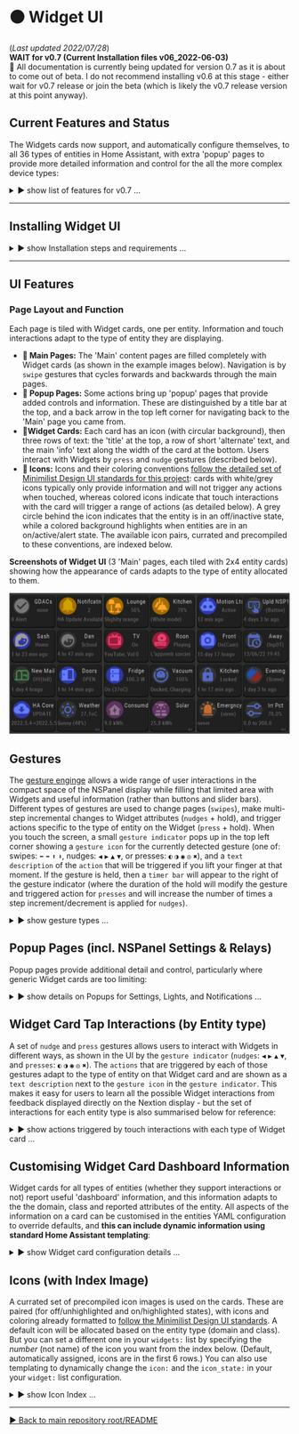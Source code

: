# 🟠 Widget UI
(_Last updated 2022/07/28_)  
**WAIT for v0.7 (Current Installation files v06_2022-06-03)**  
🚧 All documentation is currently being updated for version 0.7 as it is about to come out of beta.  I do not recommend installing v0.6 at this stage - either wait for v0.7 release or join the beta (which is likely the v0.7 release version at this point anyway).

## Current Features and Status

The Widgets cards now support, and automatically configure themselves, to all 36 types of entities in Home Assistant, with extra 'popup' pages to provide more detailed information and control for the all the more complex device types:

 <details>
  <summary>▶️ show list of features for v0.7 ...</summary>
 

* 🔹 Widget UI supports all 36 standard Home Assistant entity types (domains) showing you Widget card information that adapts to the type of entity;  
* 🔹 Entity types that have 'classes' adapt the information they show to the class of entity (e.g., a temperature sensor will show you a thermometer as the default icon and the text information will indicate the class of sensor);  
* 🔹 All devices that support interactive control in Home Assistant can now be controlled with 'gestures' that adapt to the type of Widget card, giving you quick access to common controls (such as swiping to adjust light brightness);  
* 🔹 When you swipe or tap on a Widget card a 'gesture indicator' will pop up in the top left of the screen to show what action that gesture will perform for that device.  If you hold a tap or swipe, a timer bar will appear next to the gesture indicator and the gesture action will be modified.  The gesture indicator will give you visual feedback on these changes during the gesture.  For example if you swipe to the left on a light card the gesture indicator will initially show `▶ Brithness% +20`, and this will update with each timer step before you remove your finger (e.g., hold for 3 timer steps to increase brightness by 60%: `▶ Brithness% +60`);  
* 🔹 For entity types with more complex information or controls, tapping on the right hand half of the card will bring up a detailed pop up page. This currently works for lights, HVAC/climate devices, media players, and notifications;  
* 🔹 The settings page can be accessed by swiping down from the bezel/edge on any Widget page.  This is also the boot-up page for Widget UI (while it reads your configured list of `widgets:` from your Home Assistant `automation.yaml`).  You can manage linking/unlinking of your NSPanel physical buttons to their respective relays from here;  
* 🔹 Two small indicator bars across the bottom of the display indicate the status of the 2 relays.  There are multiple ways for you to control linking/unlinkingg of the relays from the physical buttons without having to reconfigure the device (through the settings menu, Home Assistant, or holding down the physical buttons until you get audio feedback - see the docs below);  
* 🔹 System information is available from the blank sleep screen.  The information will display when you touch the screen to wake the device up, and will remain on the display until you lift your finger;  
* 🔹 You can quickly put the screen to sleep by swiping down from the top bezel/edge on any 'popup page'.  Swiping down and holding until the gesture timer appears will put the screen to sleep from any Widget page;  
* 🔹 System checks will let you know when the Nextion TFT requires a later version of the `nextion_handler.py` script (or `ESPHome template` configuration).
  
  
</details>
 
--- 

## Installing Widget UI

<details>
  <summary>▶️ show Installation steps and requirements ...</summary>

### Before you start
**🔹 Pre-requisites:**  Home Assistant (HA) with ESPHome installed, an NSPanel that has been flashed with ESPHome (see [Masto's](https://www.youtube.com/watch?v=Kdf6W_Ied4o) or [EverythingSmartHome's](https://www.youtube.com/watch?v=sCrdiCzxMOQ) video instructions), and some basic familiarity with configuring HA.

**🔹 BACK UP your existing Nextion files:** in particular your device's ESPHome YAML configuration.  You will need to enter the details from that into the new template later (and will need your original ota password & other details to be able to upload any new configuration).

**🔹 File locations:** All installation files are in the same [folder as this README document](/widget_ui).
  
  
### Installation steps
(_🔸EU & US versions 0.7 are near the end of beta testing, and will be released when this documentation has been updated_.)

<details>
  <summary>1️⃣ Fill and flash the ESPHome YAML template:</summary>   
 
  * Download the template `ESPHome_Nextion_Handler_template.yaml` configuration file (or open it in your browser here).  
  * From the ESPHome page in Home Assistant, paste the template into the top of your original (backed up) configuration for your NSPanel (_keeping the filename of the your original `yaml` configuration unchanged_).  **Check** that copying and pasting the template did not change the indentation of the pasted text.  
  * Fill in your details from your backup configuration into the `substitutions:` section at the top of the file (and then delete all the old YAML).  This block of the template is shown below.  
  * Following the default settings, paths and filenames in the template will make the initial install easier - you can come back later once everything is working to customise your configuration.  
  (Leaving `ha_prefix: nsp1` will make the automation template easier later on.)  
  (Setting `tft_url:` to `https://MY_URL:8123/local/nsp/nsp1.tft` means that when you download the Nextion TFT file later (3️⃣) you will name it `nsp1.tft` and place it in the `/config/www/nsp/` folder on Home Assistant device.  The `https://MY_URL:8123` part of `tft_url:` should match the URL you enter into your web browser to access the user interface to your Home Assistant.)  
  * `Validate` the file (from the ESPHome `⋮` menu for your NSPanel) before your `Install` it.
  * Once the ESPHome installation is complete, check the NSPanel `Device` page in HA to make sure the entities are showing up properly.  If you changed `ha_prefix: nsp1` (above), you will later need to get the enitity_ids for `Trigger`, `HA Act`, `HA Set1 & 2` (from the NSPanel `Device` page), and `ESPHome: nsp1_send_command` (from `Developer Tools | SERVICES`).  And you will use the `TFT upload button` to flash the Nextion TFT UI file.  
 
 
**ESPHome fillable template:** you only have to fill in the `substitutions:` section at the top of the template with details specific to your device.  (You can tweak the template later to your liking _after_ you have everything up an running properly.)
```YAML
#----------------------------------------
#* DEVICE/USER-SPECIFIC DETAILS (customize for each of your own Nextion Devices).
#! BACKUP YOUR ORIGINAL ESPHome YAML config for your device.
#! GET THE name, passwords etc from that config & enter them in the 'substitutions:' below:
substitutions:
  ota_password: "from flashing initial config"       #<< replace with the one from you own device
  fallback_ap_password: "from initial config"
  esp_net_name: "from-config"                        # MUST MATCH your initial config (do not use '_', use '-' instead). (Sets device local network name & part of fallback AP name).
  esp_comment: NSPanel 1                             # descriptive name (only used for description in ESPHome Dashboard).
  ha_prefix: nsp1                                    # prefixed to HA entity_ids to make them unique (do not use '-' or spaces, use '_' instead: OPPOSITE of 'esp_net_name').
  tft_url: "https://MY_URL:8123/local/nsp/nsp1.tft"  # You will place your TFT file at "/config/www/nsp/nsp1.tft" on your HA device and
                                                     # the "https://MY_URL:8123/" part of the tft_url matches the URL to your HA web interface.
  wifi_ssid: !secret wifi_ssid                       # your home WiFi credentials.
  wifi_password: !secret wifi_password
#  encr_key: "H0000000000000000000000000000000000000000000"  # Generate your own key here: https://esphome.io/components/api.html#configuration-variables (and uncomment the api: encrytion: key: "...") section below if you want encrypted HA communications.
#----------------------------------------            # No editing of the YAML below is required to use Nextion Handler.
...
...
```

</details> 

<details>
  <summary>2️⃣ Copy and configure Home Assistant Python script:</summary>  
 
  * Download and copy the `nextion_handler.py` script into the `<config>/python_scripts/` folder of your Home Assistant device.
  * If you have never used Python scripts in Home Assistant before, you will have to add a line `python_script:` to your `configuration.yaml`.  ([See HA page on Python scripts](https://www.home-assistant.io/integrations/python_script/).)
  * Copy the automation template below to your own HA configuration (editing the NSPanel entity_ids to match those you noted in step 1️⃣ if you set a prefix other than `nsp1`).
  * In the `widgets:` section of the automation, add one of your own entities to the list as `  - entity: light.kitchen` (for example) to get started.  Start with just one to make sure the installation worked.  You can edit the `widget:` list whenever you want, then `reload automations` for HA to recognise the changes.  (If you get an entity configuration wrong, this will usually be indicated by a red and white ❗ _error symbol_ for that widget.) 

**Automation template:** If you left `ha_prefix: nsp1` unchanged in step 1️⃣ then you only need to change the `- entity: light.kitchen` line near the bottom to match a light of your own.  (_The downloadable `HA_automation.yaml` file for this template has more annotations and suggested examples of what you might add to your list later on._) 
```YAML
- alias: "NSP1 Nextion handler"
  mode: queued
  max: 5
  trigger:
    - platform: state
      entity_id: sensor.nsp1_trigger
  action:
    - service: python_script.nextion_handler
      data:
        trig_val: sensor.nsp1_trigger
        nx_cmd_service: esphome.nsp1_send_command
        action_cmds:
          - sensor.nsp1_ha_act
        update_cmds:
          - sensor.nsp1_ha_set1
          - sensor.nsp1_ha_set2
        widgets: #______________________________________________________________
          # Add a list of your entities here: only the "- entity: " config variable is mandatory,
          # but usually customise the "name:" and "icon:" too.
          - entity: persistent_notification.all  # special case
          #*** Edit for your own devices
          - entity: light.kitchen                # replace with your own light to start
            name: Kitchen
            icon: 50                             # see icon index
``` 
 
</details> 
 
<details>
  <summary>3️⃣ Flash Nextion Widget UI TFT file:</summary> 

  * Download the `Widget UI TFT file` then copy and rename it to the location and filename you specified in the `tft_url` of your ESPHome configuration in step 1️⃣.  Then press the `TFT upload button` on the NSPanel's device page in Home Assistant (that you located in step 1️⃣).  
	👉 This seems to be the only step where some people are having trouble.  Make sure that the `Widget UI TFT file` exactly matches the path where you put the TFT file, that you rename the TFT to match too, and that you have made sure files in that location can be accessed locally on your network.  (There are more notes on this topic [on the HA formums here](https://community.home-assistant.io/t/nextion-handler-for-home-assistant-for-nspanels/394858/5?u=krizkontrolz).)
  * Wait for the NSPanel to flash and reboot with the new UI.  (You may have to reboot both HA and the NSPanel after the first installation.)

Whenever you change your widgets list (including the initial installation) it will take a little bit longer for each page to refresh the first time after that as it reconfigures itself.  If it gets stuck, open the settings menu (swipe down and close it by swiping down again), which will help to read the new list. 

</details> 
 
</details>

  ---

## UI Features
  
### Page Layout and Function
Each page is tiled with Widget cards, one per entity. Information and touch interactions adapt to the type of entity they are displaying.  
* **🔹 Main Pages:** The 'Main' content pages are filled completely with Widget cards (as shown in the example images below).  Navigation is by `swipe` gestures that cycles forwards and backwards through the main pages.
* **🔹 Popup Pages:** Some actions bring up 'popup' pages that provide added controls and information.  These are distinguished by a title bar at the top, and a back arrow in the top left corner for navigating back to the 'Main' page you came from.
* **🔹Widget Cards:** Each card has an icon (with circular background), then three rows of text: the 'title' at the top, a row of short 'alternate' text, and the main 'info' text along the width of the card at the bottom.  Users interact with Widgets by `press` and `nudge` gestures (described below).
* **🔹 Icons:** Icons and their coloring conventions [follow the detailed set of Minimilist Design UI standards for this project](/UI_Design/Minimalist/): cards with white/grey icons typically only provide information and will not trigger any actions when touched, whereas colored icons indicate that touch interactions with the card will trigger a range of actions (as detailed below).  A grey circle behind the icon indicates that the entity is in an off/inactive state, while a colored background highlights when entities are in an on/active/alert state.  The available icon pairs, currated and precompiled to these conventions, are indexed below. 
  

 **Screenshots of Widget UI** (3 'Main' pages, each tiled with 2x4 entity cards) showing how the appearance of cards adapts to the type of entity allocated to them.  
   
![Widgets UI screenshots](/widget_ui/Screenshots_Widgets.png "Widget UI screenshots")
 


## Gestures

The [gesture enginge](/Tips_and_Tricks/NEXTION_GESTURES.md) allows a wide range of user interactions in the compact space of the NSPanel display while filling that limited area with Widgets and useful information (rather than buttons and slider bars).  Different types of gestures are used to change pages (`swipes`), make multi-step incremental changes to Widget attributes (`nudges` + hold), and trigger actions specific to the type of entity on the Widget (`press` + hold).  When you touch the screen, a small `gesture indicator` pops up in the top left corner showing a `gesture icon` for the currently detected gesture (one of: swipes: `⬅` `➡` `⬆` `⬇`, nudges: `◀` `▶` `▲` `▼`, or presses: `◐` `◑` `◉` `◎` `✖`), and a `text description` of the `action` that will be triggered if you lift your finger at that moment.  If the gesture is held, then a `timer bar` will appear to the right of the gesture indicator (where the duration of the hold will modify the gesture and triggered action for `presses` and will increase the number of times a step increment/decrement is applied for `nudges`).	
  
<details>
  <summary>▶️ show gesture types ...</summary>
  
**Demonstration of the `gesture indicator` giving UI feedback on touch interactions.**	 
	
![Gesture UI demo](/widget_ui/DEMO_Gestures_Animation.gif)
	
	
#### Page Swipe Gestures  
`Swipe` gestures trigger as soon as a touch moves the trigger distance on the display (_before_ your finger is lifted): the trigger distance is about 1/3 the width of a US NSPanel, or 1/4 on the landscape EU NSPanel).  
* **🔹 `⬅` `➡` Left and Right swipes:** cycle forwards and backwards through 'Main' pages (for as many 'Main' pages as are required for the configured list of Widgets).
* **🔹 `⬇` Downward swipes:** will bring up the 'Settings' popup page from any 'Main' page (or will dismiss a popup page).  Opening the settings page will also fetch an updated count of the number of entities in your configured `widgets:` list (so the that correct number of pages can be allocated).
* **🔹 `⬆` Upward swipes:** force an immediate update of the widgets on the current page with current data from HA.

#### Widget Nudge (and hold) Gestures  
`Nudge` gestures are short movements on a Widget card (moving a distance about the width of an icon circle).  Nudges are a compact way of replacing slider bars to make incremental step increases/decreases to an entity attribute (such a lights brightness, color temperature and hue).  Holding a `nudge` will bring up the timer bar to trigger multiple step changes.
* **🔹 `◀` `▶` Left and Right nudges:** incrementally increase/decrease an entity attribute in step changes. 
* **🔹 `▲` `▼` Up and Down nudges:** incrementally increase/decrease a second entity attribute in step changes.  
To make a single `nudge` increment/decrement just use a quick short flick, and release before the `timer bar` appears.  If you hold until the timer first appears, that counts as a second `nudge`, and each subsequent step on the timer will result in an additional increment/decrement being applied.  The main thing to remember with `nudges` is that you increase the number of step adjustments by _holding_ the touch for a longer duration (rather than by _moving_ your finger further - if you move your finger beyond the trigger distance for a `stroke`, then that action will immediately be excecuted instead).  Alternatively, you can make multiple step adjustments by using several short flicks in a row at about 1 second intervals (if you go too fast, some ajdustments may be lost because of lags in the Home Assistant state machine not updating quickly enough).

#### Widget Press (and hold) Gestures  
* **🔹 `◐` LHS short tap:** A tap on the Widget icon (left half of card) performs the most common action for that type of entity, such a toggling it.  
	(Taps are of short duration, where you lift your finger _before the timer bar appears_.) 
* **🔹 `◑` RHS short tap:** will open the `popup card` for that entity (if it has one) or perform another common action for that entity. 
* **🔹 `◉` Long press:** performs the indicated alternate action for that type of entity. (Actions for LHS and RHS may be different.)  
	(Hold a press until the timer bar first appears to trigger the long-press action.) 
* **🔹 `◎` Very long press:** performs the indicated alternate action for that type of entity. (Actions for LHS and RHS may be different.)  
	(Hold a press until the timer bar increases by 2 more steps after first appearing to trigger the very-long-press action).
	
#### Cancelling after starting a Gesture  
* **🔹 `✖` Cancel gesture (and `✘` cancel action):** Cancels, without performing any action, when:  
	**a)** a press is held for long enough (6 timer bar step increases after first appearing),  
	**b)** any gesture is held long enough until the timer bar completely fills,  
	**c)** your finger moves only slightly from the starting point (either as an intential 'cancel' or an ambiguous slip of the finger where it is not clear whether a `press` or `nudge` is intended), or   
	**d)** the entity has no action for that gesture, indicated by `✘` in the text description.

The `gesture indicator` will update dynamically throughout touch events to give the user feedback on what gesture is currently being detected and what action will be performed if you lift your finger at that point.  You can safely explore the UI by trying out the different gestures and seeing how they are modified by the duration `timer`, then cancel by returning your finger close to the start of the stroke to make the `✖` (cancel) gesture icon appear if you want to avoid triggering any action at the end.	
	
 --- 
  
</details>  
  
  
## Popup Pages (incl. NSPanel Settings & Relays)
Popup pages provide additional detail and control, particularly where generic Widget cards are too limiting:  
  
<details>
  <summary>▶️ show details on Popups for Settings, Lights, and Notifications ...</summary>

  
* **🔹 Settings Popup -** shows system information and allows adjustment to the behaviour of the NSPanel:
  * Brightness max: the standard brightness that the display will revert to on any interaction.
  * Brightness min: the lowest brightness that the screen will gradually dim to before blacking out.
  * Update interval: the time inteval between NSPanel requests for refreshed page data from the Home Assistant Nextion Handler.
  * Sleep time: the time until the screen is blacked out.
  * Fast repeats: the number of times that data updates are requested after a touch action is triggered.  This addresses the issue that some states in HA can update very quickly after a service call, whereas others can have substantial lag (e.g., garage doors, some types of lights).
  * Fast slowdown: the amount by which fast repeats are progressively slowed down.  This amount of time is added to each subsequent repeat.
  * Status information: Small text below the title bar shows the number of widgets read from the YAML configuration, and the version number of the TFT file.  The WiFi status and signal strength are indicated in the top right corner.  
  * Pressing on the date-time in the title bar will immediately put the device to 'sleep' (blacked out screen).
  * **🔸 Linking/Unlinking of NSPanel physical buttons to relays.**  This linking _**can  also be done in Home Assistant**_ via the UI switches that ESPHome creates  _**or by holding down one of the buttons for ~6 seconds**_ to link/unlink it from its respective relay.  When linked, pushing the physical NSPanel buttons will toggle their respective relays (as with the original firmware).  When unlinked, you can use the buttons to trigger other automations in Home Assistant.  Even when unlinked, holding a button for 3 to 5 seconds will still toggle the relays (so that there is always a way to turn the relay off).  
 The device will provide audible feedback with:
    * 🎵 a beep (after ~3 seconds) to let you know you when to release the button to cause an 'override' relay toggle;
    * 🎶 rising notes (after ~6 seconds) when you LINK the button to its relay;
    * 🎶 descending notes (after ~6 seconds) when you UNLINK the button from its relay.

  
Be conservative with the update settings initially, then tweak them when your configuration is working well.  There is a trade-off between how fast and frequently you initiate data updates after a touch interaction, and how responsive the NSPanel will be to multiple successive touch interactions (such as multiple taps for triggerig quick increase/decrease step changes to light brightness).  
  
* **🔹 Light Popup -** provides full control of light settings:
  * Available controls are enabled/disabled according to the capabilities of the currently selected light (once that data has been received from HA).
  * All controls relevant to the current light are immediately available irrespective of the current color mode, or whether the light is off (which allows making some changes faster than the HA UI approach).
  * Long pressing on the color wheel will switch the light to a supported white/color_temperature mode. (This is mainly useful for RGBW bulbs that don't have color_temperature control).
  * Long pressing the icon in the top right corner will force the bulb off.  (This is a useful fix when toggling fails, such as when some lights in a group get out of sync with their registered state in Home Assistant.)  
  
 * **🔹 Notifications -** allows reading and dismissing Home Assistant persistent_notications.
   * 'Notifications' is a special type of Widget card because it uses _all_ the entities in the domain, not just a single notifiction entity.
   * Enter `entity: persistent_notification.all` to create a notifications UI card (then customise it as you wish).
   * This allows the NSPanel to be used as a convenient message board for HA (delivering messages to all rooms in the house with an NSPanel).  
  
  
As functionality is developed, more popups will be added to support some of the more complex entity types (such as media_players).  
  

 **Screenshots of current 'popup cards' to support widget entity cards.**  (Where available, popups are triggered by touching the top right quadrant of the enity card). 
   
![Widget Popups](https://github.com/krizkontrolz/Home-Assistant-nextion_handler/blob/main/widget_ui/Screenshots_Popups.png "Widget Popups")
  
  
  
 --- 
  
</details>  

  
## Widget Card Tap Interactions (by Entity type)
	
A set of `nudge` and `press` gestures allows users to interact with Widgets in different ways, as shown in the UI by the `gesture indicator` (`nudges`: `◀` `▶` `▲` `▼`, and `presses`: `◐` `◑` `◉` `◎` `✖`).  The `actions` that are triggered by each of those gestures adapt to the type of entity on that Widget card and are shown as a `text description` next to the `gesture icon` in the `gesture indicator`.  This makes it easy for users to learn all the possible Widget interactions from feedback displayed directly on the Nextion display - but the set of interactions for each entity type is also summarised below for reference: 

  

<details>
  <summary>▶️ show actions triggered by touch interactions with each type of Widget card ...</summary>


(Under construction: beta v0.7 `tap` and `nudge` gestures follow the icons that appear in the UI `gesture indicator`, as desccribed in the Gestures section above.)
	
* 🔸 **Cards for Switch, Input boolean, Script, Siren, Group, Camera, Humidifier, and  Remote** (Toggle, On, Off) Entities.
  * `◐`, `◑`: Toggle (tap icon)
  * LHS & RHS `◉`: Turn OFF (long press)
  * LHS & RHS `◎`: Turn on (very long press)
  
* 🔸 **Light Cards:**
  * `◐`: Toggle light on/off  
  * LHS `◉`: Force turning light OFF (fix out of sync lights)  
  * LHS `◎`: Force turning light on  
  * `◑`: Brings up light Popup card with color wheel and slider controls  
  * RHS `◉`: Turn on/change the bulb to a supported white mode  
  * `◀`, `▶`: Adjust light Brightness.  If light is off:  
	`◀` will turn light on at Minimum (1%) brightness  
	`▶` will turn light on at Maximum (100%) brightness  
  * `▲`, `▼`: Adjust the light's Color Temperature (if it is in WW mode) or Hue (if it is in an RGB mode)  

* 🔸 **Media Player Cards:**
  * `◐`: Toggle media player on/off  
  * LHS `◉`: Toggle Play/Pause  
  * LHS `◎`: Source select (cycle backwards through source list)  
  * `◑`: (Placeholder to bring up future media player Popup)  
  * RHS `◉`: Toggle mute  
  * RHS `◎`: Source select (cycle forwards through source list)  
  * `◀`, `▶`: Skip Backwards/Forwards through tracks/channels/media list  
  * `▲`, `▼`: Increase/Decrease volume  

* 🔺 **Alarm Control Panel Cards:**
  * `◐`: Arm - Night  
  * LHS `◉`: Arm - Home  
  * `◑`: Arm - Away  
  * RHS `◉`: Arm - Vaction  
  * LHS & RHS `◎`: DISARM  

* 🔸 **Automation Cards:**
  * `◐`, `◑`: Toggle automation Active/Inactive  
  * LHS & RHS `◉`: Trigger automation  
	
* 🔸 **Button Cards:**
  * `◐`, `◑`: Execute Button actions  
	
* 🔺 **Cover Cards:**
  * `◐`: Toggle cover open/closed  
  * LHS `◉`: Stop cover open/close  
  * LHS `◎`: Open cover  
  * `◑`: Toggle tilt  
  * RHS `◉`: Stop tilt  
  * RHS `◎`: Open tilt  
  * `◀`, `▶`: Reduce/Increase cover Tilt  
  * `▲`, `▼`: Reduce/Increase cover Position  
	
* 🔸 **Input Number Cards:**
  * LHS `◉`: Set to Minimum value  
  * LHS `◎`: Set to 25% (between Min and Max)  
  * RHS `◉`: Set to Maximum value  
  * RHS `◎`: Set to 75% (between Min and Max)  
  * `◀`, `▶`: Decrease/Increase value in increments of 10% of range  
  * `▲`, `▼`: Decrease/Increase value in increments of 1% of range  
	
* 🔸 **Input_Select and Select Cards:**
  * LHS `◉`: Set to First option in list  
  * RHS `◉`: Set to Last option in list  
  * `◀`, `▶`: Cycle backwards/forwards through the options list  
	
* 🔸 **Scene Cards:**
  * `◐`, `◑`: Turn on scene (there is no 'turn off' for scenes)  
	
* 🔸 **Update Cards:**
  * `◐`: Install latest Update  
  * `◑`: Skip this update  
  * RHS `◉`: Clear skipping of update  
	
* 🔸 **Vacuum Cards:**
  * `◐`: Toggle stop/start cleaning  
  * LHS `◉`: Return to base  
  * `◑`: Locate vacuum  
  * RHS `◉`: Spot clean  


"🔺" indicates entity types where I'm particularly after feedback (because I don't have these devices to test myself).	
	
---	
	
**_OLD v0.6 quadrant touch interactions - currently being updated to the new gestures above._**
Each card has four quadrants for touch interactions, each of which can be given a short tap or a long press.  The [gesture processing subroutine](/main/Tips_and_Tricks) will reject any touches where your finger moves slightly (but not far enough to register a swipe).  This is to reject ambiguous gestures that could inadvertently trigger an action you didn't mean to (or ambiguous slips between hotspot quadrants).  So legitimate touches need to be precise (without finger movement) to trigger, and short taps should be fast so that they are clearly distinguishable from long presses.
	
*OLD 'quadrant' taps:* The following abbreviations are used as shorthand below for touch interactions:   
  &nbsp;&nbsp; `TL`: top left quadrant (tap icon)  
  &nbsp;&nbsp; `TR`: top right quadrant (title)  
  &nbsp;&nbsp; `BL`: bottom left quadrant  
  &nbsp;&nbsp; `BR`: bottom right quadrant  
  &nbsp;&nbsp; `BL_R`: bottom left-right paired interactions  
  &nbsp;&nbsp; `LHS`: left-hand-side 2 quadrants  
  &nbsp;&nbsp; `RHS`: right-hand-side 2 quadrants  
  &nbsp;&nbsp; `ALL`: all 4 quadrants (entire card, excl. margins between 'hotspots')  
  &nbsp;&nbsp; `-s`: suffix for a short tap  
  &nbsp;&nbsp; `-l`: suffix for a long-press  
	
  
* 🔸 **Light Cards:**
  * `TL-s`: toggle light on/off
  * `TL-l`: force turning light OFF (fix out of sync lights)
  * `TR-s`: brings up light popup card
  * `TR-l`: turn on/change the bulb to a supported white mode
  * `BL_R-s`: dim/brighten light (if already on), or turn on light at low/high brightness (if off)
  * `BL_R-l`: increase/decrease the color_temperature or hue of the light (according to its current color_mode)


  
  
* 🔸 **Media Player Cards:**
  * `TL-s`: toggle power on/off
  * `TL-l`: toggle pause/play
  * `TR-s`: _(placeholder for future media popup card)_
  * `TR-l`: mute/unmute the volume
  * `BL_R-s`: change the volume down/up
  * `BL_R-l`: change to the previous/next track or channel
 

* 🔸 **Automation Cards:**
  * `ALL-s`: toggle whether automation is enabled/disabled (if it will run when triggered)
  * `ALL-l`: trigger the automation (ignoring conditions) - execute its `action:`s immediately  
 (_As feedback, the info text on the card will show how many calls to the automation are currently running._)

* 🔸 **Button Cards:**
  * `ALL-s&l`: trigger the button actions
  
* 🔸 **Input Number Cards:**
  * `LHS-s`: decrease value by 5% of range
  * `LHS-l`: decrease value by 20% of range
  * `RHS-s`: inrease value by 5% of range
  * `RHS-l`: increase value by 20% of range  

* 🔸 **Scene Cards:**
  * `ALL-s&l`: turn scene on  
  (_Scenes cannot be turned off - the icon will highlight as 'on' for an hour after it was turned on._)
  
* 🔸 **Script Cards:**
  * `ALL-s`: toggle run/stop
  * `ALL-l`: (force) stop the script  
 (_As feedback, the info text on the card will show how many calls to the script are currently running._)

* 🔸 **Switch Cards:**
  * `ALL-s`: toggle switch on/off
  * `ALL-l`: force turning switch off

* 🔸 **Update Cards:**
  * `LHS-s`: install update
  * `RHS-s`: skip update (card status will show the installed vs current versions)
  * `RHS-l`: clear skipped update (icon state will become 'active' again)
  
* 🔸 **Vacuum Cards:** (only tested with Xiaomi vacuum so far)
  * `LHS-s`: toggle start(& turn_on)/stop (& turn_off) cleaning (commands for both types of vacuums are sent)
  * `LHS-l`: return to base
  * `RHS-s`: locate vaccum
  * `RHS-l`: spot clean
  
  
_(I have set up interactive cards for all the types of entities I currently use in Home Assistant. I can look at filling the gaps over time, but that will require input and testing from those who want them.)_
  
 --- 
  
</details>  
  
  

## Customising Widget Card Dashboard Information

Widget cards for all types of entities (whether they support interactions or not) report useful 'dashboard' information, and this information adapts to the the domain, class and reported attributes of the entity.  All aspects of the information on a card can be customised in the entities YAML configuration to override defaults, and **this can include dynamic information using standard Home Assistant templating**:


<details>
  <summary>▶️ show Widget card configuration details ...</summary>  
  
Only the `- entity:` is mandatory to specifiy for each of your Widget cards in the list under the `widgets:` section of your NSPanels YAML configuration (the Nextion Handler automation for that device).  The `name:` is the most likely optional thing you will want to customise (to override the default, which uses the entity's truncated friendly_name) with something that fits better in the limited space on the card.  The default icons for each card should be reasonable to get started, but you will likely want to pick something (from the icon index further below) that is more informative. 

_**I do not recommend changing the other options** until you have everything else working well_ (and then you will likely want to use dynamic data generated by templates).  The first of these to consider templating should probably be `icon_state:` for entities such as numeric sensors where there is no default way to decide when the card should be highlighted with the 'active' version of its icon (such as setting a rule for when to highlight a GDACs alert (see example in template), a gas sensor reading, or high power consumption etc.).  You can also override text with a space string (`" "`) to remove it from a card.  If you only want to replace/blank text under some conditions, then have the template return `{{ None }}` the remainder of the time (which will revert it to showing the defaults again).
  
* 🔶 `- entity:` the Home Assistant entity_id.  Special cases are `persitent_notications.all` (for a notifications widget), and `template` (or `blank`) for a widget that is filled entirely with custom dynamic (templated), static, or blank information.
* 🔷 &nbsp;&nbsp;`name:` the title/top row of text on the card.
* 🔷 &nbsp;&nbsp;`icon:` a number (0 to 167) corresponding to the value of the selected icon-pair index (further below).
* 🔹 &nbsp;&nbsp;`icon_state: use `True/'1' to specify the highlighted state of the icon-pair; otherwise (False/'0', etc.) the inactive state will be used.
* 🔹 &nbsp;&nbsp;`alt:` The second, short row of (alternate) info text on the card, below the title.
* 🔹 &nbsp;&nbsp;`info:` The main informative text along the full width of the bottom of the card.

If you misconfigure a widget, the Nextion Handler will try to give you feedback on the Nextion display by showing the ❗ _error symbol_ (**icon 47**, highlighted), a red and white icon of an exclamation mark in a circle, and may show some additional information in the info text area (such as showing an invalid entity_id with '*' on either side), to guide you to what part of your `widget:` list needs fixing.  For more serious problems, check the Home Assistant error logs for Nextion Handler messages. 
  
_(I will likely add the ability to customise the actions that are triggered by each type of touch interaction on a Widget Card in future.)_


<details>
  <summary>▶️ advanced configuration example ...</summary>  
	
While the intention of the Widget UI is to keep configuration as simple as possible, it does still allow more advanced users who are comfortable with Home Assistant templating to do very detailed customisations of the dashboard information displayed, including some quite sophisticated dynamic behaviours.  If you are not comfortable with templating, you can safely ingnore it, and the defaults will do a good job for most people.  But if you like the creative opportunities that dynamic templating allows, then the example below gives an idea of how to get started with your own customisations.
	
**Demo example of a customised card that templates everything** - shows the time and date, and changes the icon and alt text for weekends and holidays (using a 'workday' binary sensor):  
```YAML
  widgets: #______________________________________________________________
    - entity: template    # Demo Time & Date template card
      name: "{{ now().strftime('%Hh%M') }}"  # time customise to your liking
      # Usually use the time_and_date icon; except on weeday holidays, use the Sunny icon instead.
      icon: "{{ 118 if states('binary_sensor.workday_today') == 'on' or now().strftime('%a') in ['Sat','Sun'] else 26}}"  
      icon_state: "{{ now().strftime('%a') in ['Sat','Sun'] }}"  # highlight on weekends
      alt: "{{ 'Day off' if states('binary_sensor.workday_today') == 'off' else 'Work day' }}"  # customise to match your work_day binary_sensor
      info: "{{ now().strftime('%a %d %b %Y') }}"  # date - customise to your liking
 
 
 ```

</details>    

 
 --- 
  
</details>    
  
  
## Icons (with Index Image)
A currated set of precompiled icon images is used on the cards.  These are paired (for off/unhighlighted and on/highlighted states), with icons and coloring already formatted to [follow the Minimilist Design UI standards](/UI_Design/Minimalist/).  A default icon will be allocated based on the entity type (domain and class).  But you can set a different one in your `widgets:` list by specifying the _number_ (not name) of the icon you want from the index below. (Default, automatically assigned, icons are in the first 6 rows.)  You can also use templating to dynamically change the `icon:` and the `icon_state:` in your your `widget:` list configuration.
  
<details>
  <summary>▶️ show Icon Index ...</summary>

 **Index numbers for available icon choices.**  Icons are paired - the off/unhighlighted state is on the left and the on/highlighted version is on the right.  Use the index number of the icon you want in the `icon:` setting of each `- entity:` in your `widget:` list (or omit this setting to accept the default for that entity type).  **Icon 47** is used in its unhighlighted state to blank out the icon area on 'blank' cards, and it is used in its highlighted state as the ❗ _error symbol_ to give users feedback that they need to fix a problem with their `widget:` config for that entity.  **Icon 46** is used to show when an entity is unavailable.
   
 ![Widget UI Icon index](https://github.com/krizkontrolz/Home-Assistant-nextion_handler/blob/main/widget_ui/Widget_Icons_Index.png "Icon numbering index")

### Icons are grouped as follows:
 * 🔵 0 .. 47 (6 rows): default and system.
 * 🟠 48 .. 71 (3 rows): lights (orange for indoor, green for outdoor).  
   (_spare row_.)
 * 🔴 80 .. 87 (1 row): media players.
 * 🔵 88 .. 95 (1 row): presence for 'person' and 'device_tracker' entities.
 * 🔵 96 .. 103 (1 row): binary sensors (representing most device classes).  
   (_spare row_.)
 * 🟣 112 .. 135 (3 rows): sensors (numeric) (representing most device classes).
 * 🔵 136 .. 143 (1 row): 'cover' entities (representing most device classes: automatic blinds, curtains, doors, windows etc.).
 * 🔵 144 .. 151 (1 row): Controls for indoor appliances.
 * 🔴 152 .. 159 (1 row): HVAC 'climate' entities.
 * 🟢 160 .. 167 (1 row): Controls for outdoor devices.
 
 Remaining slots are spares for future additions.  The images (pair) are the maximum size that the Nextion Editor will compile and store in a TFT file.
 
	
Temp (gesture icons): ```◐◑◉◎ ⦿⊙✖✘▲▼◀▶⬅⬆⬇➡ 🠖➞🠔🠕🠗◀▶⯅⯆◑◐◉⦿⊙✖```
 --- 
  
  
  
</details>


---
  
  
  
[▶️ Back to main repository root/README](https://github.com/krizkontrolz/Home-Assistant-nextion_handler)
